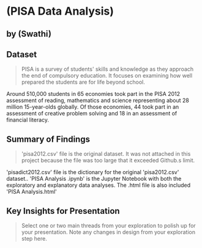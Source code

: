# (PISA Data Analysis)
## by (Swathi)


## Dataset

> PISA is a survey of students' skills and knowledge as they approach the end of compulsory education. It focuses on examining how well prepared the students are for life beyond school.

Around 510,000 students in 65 economies took part in the PISA 2012 assessment of reading, mathematics and science representing about 28 million 15-year-olds globally. Of those economies, 44 took part in an assessment of creative problem solving and 18 in an assessment of financial literacy.

## Summary of Findings

> 'pisa2012.csv' file is the original dataset. It was not attached in this project because the file was too large that it exceeded Github.s limit.

  'pisadict2012.csv' file is the dictionary for the original 'pisa2012.csv' dataset..
  'PISA Analysis .ipynb' is the Jupyter Notebook with both the exploratory and explanatory data analyses. The .html file is also included 'PISA Analysis.html'


## Key Insights for Presentation

> Select one or two main threads from your exploration to polish up for your presentation. Note any changes in design from your exploration step here.

